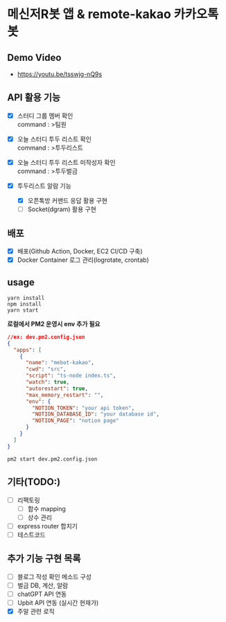 # 메신저R봇 앱 & remote-kakao 카카오톡 봇

## Demo Video

- https://youtu.be/tsswjg-nQ9s

## API 활용 기능

- [x] 스터디 그룹 멤버 확인  
       command : >팀원

- [x] 오늘 스터디 투두 리스트 확인  
       command : >투두리스트

- [x] 오늘 스터디 투두 리스트 미작성자 확인  
       command : >투두벌금

- [x] 투두리스트 알람 기능
  - [x] 오픈톡방 커맨드 응답 활용 구현
  - [ ] Socket(dgram) 활용 구현

## 배포

- [x] 배포(Github Action, Docker, EC2 CI/CD 구축)
- [x] Docker Container 로그 관리(logrotate, crontab)

## usage

`yarn install`<br>
`npm install`<br>
`yarn start`

**로컬에서 PM2 운영시 env 추가 필요**

```JSON
//ex: dev.pm2.config.json
{
  "apps": [
    {
      "name": "mebot-kakao",
      "cwd": "src",
      "script": "ts-node index.ts",
      "watch": true,
      "autorestart": true,
      "max_memory_restart": "",
      "env": {
        "NOTION_TOKEN": "your api token",
        "NOTION_DATABASE_ID": "your database id",
        "NOTION_PAGE": "notion page"
      }
    }
  ]
}
```

`pm2 start dev.pm2.config.json`

## 기타(TODO:)

- [ ] 리팩토링
  - [ ] 함수 mapping
  - [ ] 상수 관리
- [ ] express router 합치기
- [ ] 테스트코드

## 추가 기능 구현 목록

- [ ] 블로그 작성 확인 메소드 구성
- [ ] 벌금 DB, 계산, 알람
- [ ] chatGPT API 연동
- [ ] Upbit API 연동 (실시간 현재가)
- [x] 주말 관련 로직

